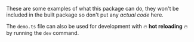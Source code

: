 These are some examples of what this package can do, they won't be included in the built package so don't put any *actual code* here.

The `demo.ts` file can also be used for development with 🔥 **hot reloading** 🔥 by running the `dev` command.